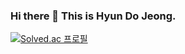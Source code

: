 ### Hi there 👋 This is Hyun Do Jeong.



[![Solved.ac 프로필](http://mazassumnida.wtf/api/v2/generate_badge?boj={hyeond0})](https://solved.ac/{hyeond0})
<!--
**hyeond0/hyeond0** is a ✨ _special_ ✨ repository because its `README.md` (this file) appears on your GitHub profile.

Here are some ideas to get you started:

- 🔭 I’m currently working on ...
- 🌱 I’m currently learning ...
- 👯 I’m looking to collaborate on ...
- 🤔 I’m looking for help with ...
- 💬 Ask me about ...
- 📫 How to reach me: ...
- 😄 Pronouns: ...
- ⚡ Fun fact: ...
-->
